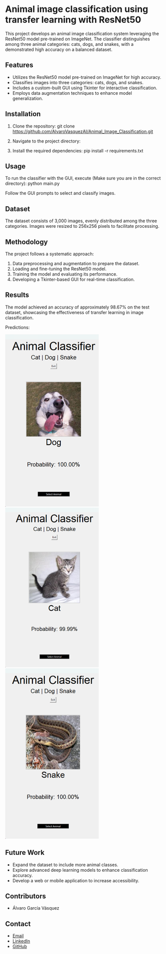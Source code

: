 # Animal image classification using transfer learning with ResNet50

This project develops an animal image classification system leveraging the ResNet50 model pre-trained on ImageNet. The classifier distinguishes among three animal categories: cats, dogs, and snakes, with a demonstrated high accuracy on a balanced dataset.

## Features

- Utilizes the ResNet50 model pre-trained on ImageNet for high accuracy.
- Classifies images into three categories: cats, dogs, and snakes.
- Includes a custom-built GUI using Tkinter for interactive classification.
- Employs data augmentation techniques to enhance model generalization.

## Installation

1. Clone the repository:
git clone https://github.com/AlvaroVasquezAI/Animal_Image_Classification.git

2. Navigate to the project directory:

3. Install the required dependencies:
pip install -r requirements.txt


## Usage

To run the classifier with the GUI, execute (Make sure you are in the correct directory):
python main.py

Follow the GUI prompts to select and classify images.

## Dataset

The dataset consists of 3,000 images, evenly distributed among the three categories. Images were resized to 256x256 pixels to facilitate processing.

## Methodology

The project follows a systematic approach:
1. Data preprocessing and augmentation to prepare the dataset.
2. Loading and fine-tuning the ResNet50 model.
3. Training the model and evaluating its performance.
4. Developing a Tkinter-based GUI for real-time classification.

## Results

The model achieved an accuracy of approximately 98.67% on the test dataset, showcasing the effectiveness of transfer learning in image classification.

Predictions:

<img src="Results/dog.png" alt="Dog" width="300">
<img src="Results/cat.png" alt="Cat" width="300">
<img src="Results/snake.png" alt="Snake" width="300">

## Future Work

- Expand the dataset to include more animal classes.
- Explore advanced deep learning models to enhance classification accuracy.
- Develop a web or mobile application to increase accessibility.

## Contributors

- Álvaro García Vásquez

## Contact

- [Email](mailto:agarciav2102@alumno.ipn.mx)
- [LinkedIn](https://www.linkedin.com/in/álvaro-garcía-vásquez-8a2a001bb/)
- [GitHub](https://github.com/AlvaroVasquezAI)
